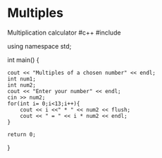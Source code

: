 # Multiples
Multiplication calculator
#c++
#include <iostream>

using namespace std;

int main()
{
    
    cout << "Multiples of a chosen number" << endl;
    int num1;
    int num2;
    cout << "Enter your number" << endl;
    cin >> num2;
    for(int i= 0;i<13;i++){
        cout << i <<" * " << num2 << flush;
        cout << " = " << i * num2 << endl;
    }

    return 0;
}
